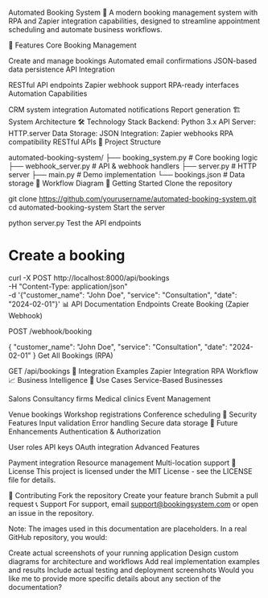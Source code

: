 Automated Booking System 🎯
A modern booking management system with RPA and Zapier integration capabilities, designed to streamline appointment scheduling and automate business workflows.

🌟 Features
Core Booking Management

Create and manage bookings
Automated email confirmations
JSON-based data persistence
API Integration

RESTful API endpoints
Zapier webhook support
RPA-ready interfaces
Automation Capabilities

CRM system integration
Automated notifications
Report generation
🏗️ System Architecture
🛠️ Technology Stack
Backend: Python 3.x
API Server: HTTP.server
Data Storage: JSON
Integration:
Zapier webhooks
RPA compatibility
RESTful APIs
📁 Project Structure

automated-booking-system/
├── booking_system.py      # Core booking logic
├── webhook_server.py      # API & webhook handlers
├── server.py             # HTTP server
├── main.py              # Demo implementation
└── bookings.json        # Data storage
🔄 Workflow Diagram
🚀 Getting Started
Clone the repository


git clone https://github.com/yourusername/automated-booking-system.git
cd automated-booking-system
Start the server


python server.py
Test the API endpoints


# Create a booking
curl -X POST http://localhost:8000/api/bookings \
     -H "Content-Type: application/json" \
     -d '{"customer_name": "John Doe", "service": "Consultation", "date": "2024-02-01"}'
📊 API Documentation
Endpoints
Create Booking (Zapier Webhook)

POST /webhook/booking

{
  "customer_name": "John Doe",
  "service": "Consultation",
  "date": "2024-02-01"
}
Get All Bookings (RPA)

GET /api/bookings
🔧 Integration Examples
Zapier Integration
RPA Workflow
📈 Business Intelligence
🎯 Use Cases
Service-Based Businesses

Salons
Consultancy firms
Medical clinics
Event Management

Venue bookings
Workshop registrations
Conference scheduling
🔐 Security Features
Input validation
Error handling
Secure data storage
🚀 Future Enhancements
Authentication & Authorization

User roles
API keys
OAuth integration
Advanced Features

Payment integration
Resource management
Multi-location support
📝 License
This project is licensed under the MIT License - see the LICENSE file for details.

🤝 Contributing
Fork the repository
Create your feature branch
Submit a pull request
📞 Support
For support, email support@bookingsystem.com or open an issue in the repository.

Note: The images used in this documentation are placeholders. In a real GitHub repository, you would:

Create actual screenshots of your running application
Design custom diagrams for architecture and workflows
Add real implementation examples and results
Include actual testing and deployment screenshots
Would you like me to provide more specific details about any section of the documentation?
